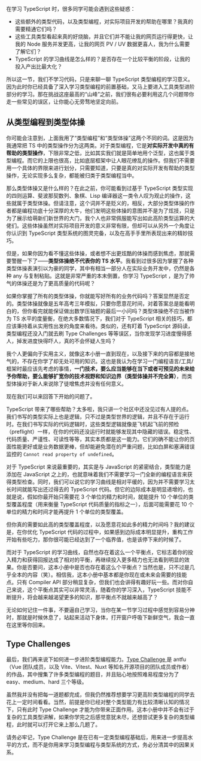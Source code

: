 <div class="markdown-body"><p>在学习 TypeScript 时，很多同学可能会遇到这些疑惑：</p>
<ul>
<li>这些额外的类型代码，以及类型编程，对实际项目开发的帮助在哪里？我真的需要精通它们吗？</li>
<li>这些工具类型看起来真的好烧脑，并且它们并不能让我的网页运行得更快，让我的 Node 服务并发更高，让我的网页 PV / UV 数据更喜人，我为什么需要了解它们？</li>
<li>TypeScript 的学习曲线是怎么样的？是否存在一个比较平衡的阶段，让我的投入产出比最大化？</li>
</ul>
<p>所以这一节，我们不学习代码，只是来聊一聊 TypeScript 类型编程的学习意义。因为此时你已经具备了深入学习类型编程的前置基础，又马上要进入工具类型进阶部分的学习。那在挑战这座最高的“山峰”之前，我们很有必要利用这几个问题带你走一些常见的误区，让你能心无旁骛地坚定向前。</p>
<h2 data-id="heading-0">从类型编程到类型体操</h2>
<p>你可能会注意到，上面我用了“类型编程”和“类型体操”这两个不同的词。这是因为我通常把 TS 中的类型操作分为这两类。对于类型编程，它是<strong>对实际开发中真的有帮助的类型操作</strong>，下限非常之低，比如其实我们就是简单地用个泛型，这也属于类型编程。而它的上限也很高，比如底层框架中让人眼花缭乱的操作。但我们不需要用一个具体的界限来进行划分，只需要知道，只要是真的对实际开发有帮助的类型操作，无论实现多么复杂，都能被归类于类型编程当中。</p>
<p>那么类型体操又是什么样的？在此之前，你可能看到过基于 TypeScript 类型实现的四则运算、斐波那契数列、象棋、Lisp 编译器这一类令人叹为观止的操作，这些就属于类型体操。但请注意，这个词并不是贬义的，相反，大部分类型体操的作者都是编程功底十分深厚的大牛，他们发明这些体操的意图并不是为了炫技，只是为了展示给萌新们新世界的大门，我个人也非常佩服能写出如此高阶类型运算的大佬们。这些体操虽然对实际项目开发的意义非常有限，但却可以从另外一个角度让你认识到 TypeScript 类型系统的图灵完备，以及在高手手里所表现出来的精妙技巧。</p>
<p>但是，如果你因为看不懂这些体操，或者想不出更炫酷的体操而感到焦虑，那就需要警醒一下了——<strong>类型体操绝不代表你的 TS 水平</strong>。我看到过很多因为掌握了各种类型体操表演引以为豪的同学，其中有相当一部分人在实际业务开发中，仍然是各种 any 与复制粘贴。这就是非常严重的本末倒置，你学习 TypeScript ，是为了帅气的体操还是为了更高质量的代码呢？</p>
<p>如果你掌握了所有的类型体操，你就能写好所有的业务代码吗？答案显然是否定的。类型体操就像是五年高考三年模拟，只要你愿意花时间，对着答案总是能看明白的，但你看完就能保证做出数学压轴题的最后一小问吗？类型体操绝不应当被作为 TS 水平的度量衡，在绝大多数情况下，我们对于 TypeScript 相关的技巧，都应该秉持着从实用性出发的角度来看待。类似的，还有盯着 TypeScript 源码读，类型编程还没入门就去刷 Type Challenges 等等误区，当你发现学习进度慢得感人，掉发进度快得吓人，真的不会怀疑人生吗？</p>
<p>我个人更偏向于实用主义，就像这本小册一直到现在，以及接下来的内容都是接地气的，不存在你学了却无处可用的知识。这也是我认为在学习一门编程语言/工具/框架时最应该先考虑的事情，<strong>一门技术，要么应当能够在当下或者可预见的未来给予你帮助，要么能够扩宽你的技术视野和知识边界（类型体操并不完全算）</strong>，而类型体操对于新人来说除了徒增焦虑并没有任何意义。</p>
<p>现在我们可以来回答下开始的问题了。</p>
<p>TypeScript 带来了哪些帮助？太多啦，我只讲一个社区中还没见过有人提的点。我们书写的类型实际上也是逻辑，只不过是类型世界的逻辑，并且不存在于运行时。在我们书写实际的代码逻辑时，这些类型逻辑就像是飞机起飞前的预检（preflight）一样，在你的代码还没运行时就能够发现其中隐藏的错误。稳定性、代码质量、严谨性、可读性等等，其实本质都是这一能力。它们的确不能让你的页面性能更好或是业务数据更棒，但却能避免潜在的严重问题，比如白屏和塞满错误监控的 <code>Cannot read property of undefined</code>。</p>
<p>对于 TypeScript 来说最重要的，其实是与 JavaScript 的紧密结合，类型能力是添加在 JavaScript 之上的，也就意味着我们不需要学习一门全新的编程语言来获得类型检查。同时，我们可以说它的学习曲线是相对平缓的，因为并不需要学习太长时间就能写出还过得去的 TypeScript 代码。但它的边际成本是明显递增的，也就是说，假如你最开始只需要花 3 个单位的精力和时间，就能提升 10 个单位的类型覆盖程度（用来衡量 TypeScript 代码质量的指标之一），后面可能需要花 10 个单位的精力和时间才能再提升 1 个单位的类型覆盖。</p>
<p>但你真的需要如此高的类型覆盖程度，以及愿意花如此多的精力时间吗？我的建议是，在你优化 TypeScript 代码的过程中，如果感到边际成本明显提升，重构工作开始有些吃力，那你很可能已经达到了一个临界值，也是该停下来的时候了。</p>
<p>而对于 TypeScript 的学习曲线，自然也存在着这么一个平衡点，它标志着你的投入精力和获得回报达成了相对的平衡，再继续投入更多精力也无法看到明显的效果。你是否要问，这本小册中是否也存在着这么个平衡点？当然也是，只不过是几乎全本的内容（笑）。相信我，这本小册中基本都是你现在或未来会需要的技能点。只有 Compiler API 部分稍显复杂，但我们也会讲得有趣好玩一些。而对你自己来说，这个平衡点其实可以非常灵活，随着你的学习深入，TypeScript 技能不断提升，将会越来越渴望更多的知识，那平衡点不就越来越高了？</p>
<p>无论如何记住一件事，不要逼自己学习，当你在某一节学习过程中感觉到容易分神时，那就是时候休息了，站起来活动下身体，打开窗户呼吸下新鲜空气，我会一直在这里等你回来。</p>
<h2 data-id="heading-1">Type Challenges</h2>
<p>最后，我们再来说下如何进一步进阶类型编程能力。<a href="https://link.juejin.cn?target=https%3A%2F%2Fgithub.com%2Ftype-challenges%2Ftype-challenges" target="_blank" rel="nofollow noopener noreferrer" title="https://github.com/type-challenges/type-challenges" ref="nofollow noopener noreferrer">Type Challenge </a> 是 antfu （Vue 团队成员，以及 Vite、Vitest、Nuxt 等知名开源项目的团队成员或作者）的作品，其中搜集了许多类型编程的题目，并且贴心地按照难易程度分为了 easy、medium、hard 三个等级。</p>
<p>虽然我并没有把每一道题都完成，但我仍然推荐想要学习更高阶类型编程的同学去花上一定时间看看。当然，前提是你已经对整个类型能力有比较清晰认知的情况下，只有此时 Type Challenge 才能为你带来正面作用。这本小册中并不会有过于复杂的工具类型讲解，如果你学完之后感觉意犹未尽，还想尝试更多复杂的类型编程，此时就可以打开它来上那么几题了。</p>
<p>请务必牢记，Type Challenge 是在已有一定类型编程基础后，用来进一步提高水平的方式，而不是你用来学习类型编程与类型系统的方式，务必分清其中的因果关系。</p></div>
